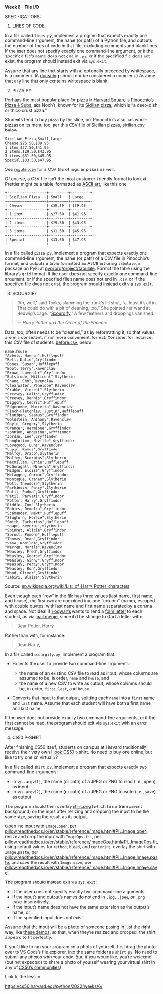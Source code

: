 **Week 6 - File I/O**

SPECIFICATIONS:

1. LINES OF CODE

In a file called `lines.py`, implement a program that expects exactly one command-line argument, the name (or path) of a Python file, and outputs the number of lines of code in that file, excluding comments and blank lines. If the user does not specify exactly one command-line argument, or if the specified file’s name does not end in `.py`, or if the specified file does not exist, the program should instead exit via `sys.exit`.

Assume that any line that starts with `#`, optionally preceded by whitespace, is a comment. (A [docstring](https://peps.python.org/pep-0257/) should not be considered a comment.) Assume that any line that only contains whitespace is blank.


2. PIZZA PY

Perhaps the most popular place for pizza in [Harvard Square](https://en.wikipedia.org/wiki/Harvard_Square) is [Pinocchio’s Pizza &amp; Subs](https://www.pinocchiospizza.net/), aka Noch’s, known for its [Sicilian pizza](https://www.pinocchiospizza.net/sicilian_vs_regular.html), which is “a deep-dish or thick-crust pizza.”

Students tend to buy pizza by the slice, but Pinocchio’s also has whole pizzas on its [menu](https://www.pinocchiospizza.net/menu.html) too, per this CSV file of Sicilian pizzas, [sicilian.csv](https://cs50.harvard.edu/python/2022/psets/6/pizza/sicilian.csv), below:

```csv
Sicilian Pizza,Small,Large
Cheese,$25.50,$39.95
1 item,$27.50,$41.95
2 items,$29.50,$43.95
3 items,$31.50,$45.95
Special,$33.50,$47.95
```

See [regular.csv](https://cs50.harvard.edu/python/2022/psets/6/pizza/regular.csv) for a CSV file of regular pizzas as well.

Of course, a CSV file isn’t the most customer-friendly format to look at. Prettier might be a table, formatted as [ASCII art](https://en.wikipedia.org/wiki/ASCII_art), like this one:

```
+------------------+---------+---------+
| Sicilian Pizza   | Small   | Large   |
+==================+=========+=========+
| Cheese           | $25.50  | $39.95  |
+------------------+---------+---------+
| 1 item           | $27.50  | $41.95  |
+------------------+---------+---------+
| 2 items          | $29.50  | $43.95  |
+------------------+---------+---------+
| 3 items          | $31.50  | $45.95  |
+------------------+---------+---------+
| Special          | $33.50  | $47.95  |
+------------------+---------+---------+
```

In a file called `pizza.py`, implement a program that expects exactly one command-line argument, the name (or path) of a CSV file in Pinocchio’s format, and outputs a table formatted as ASCII art using `tabulate`, a package on PyPI at [pypi.org/project/tabulate](https://pypi.org/project/tabulate/). Format the table using the library’s `grid` format. If the user does not specify exactly one command-line argument, or if the specified file’s name does not end in `.csv`, or if the specified file does not exist, the program should instead exit via `sys.exit`.


3. SCOURGIFY

> “Ah, well,” said Tonks, slamming the trunk’s lid shut, “at least it’s all in. That could do with a bit of cleaning, too.” She pointed her wand at Hedwig’s cage. “[Scourgify](https://harrypotter.fandom.com/wiki/Scouring_Charm).” A few feathers and droppings vanished.
>
> — *Harry Potter and the Order of the Phoenix*

Data, too, often needs to be “cleaned,” as by reformatting it, so
that values are in a consistent, if not more convenient, format.
Consider, for instance, this CSV file of students, [before.csv](https://cs50.harvard.edu/python/2022/psets/6/scourgify/before.csv), below:

```csv
name,house
"Abbott, Hannah",Hufflepuff
"Bell, Katie",Gryffindor
"Bones, Susan",Hufflepuff
"Boot, Terry",Ravenclaw
"Brown, Lavender",Gryffindor
"Bulstrode, Millicent",Slytherin
"Chang, Cho",Ravenclaw
"Clearwater, Penelope",Ravenclaw
"Crabbe, Vincent",Slytherin
"Creevey, Colin",Gryffindor
"Creevey, Dennis",Gryffindor
"Diggory, Cedric",Hufflepuff
"Edgecombe, Marietta",Ravenclaw
"Finch-Fletchley, Justin",Hufflepuff
"Finnigan, Seamus",Gryffindor
"Goldstein, Anthony",Ravenclaw
"Goyle, Gregory",Slytherin
"Granger, Hermione",Gryffindor
"Johnson, Angelina",Gryffindor
"Jordan, Lee",Gryffindor
"Longbottom, Neville",Gryffindor
"Lovegood, Luna",Ravenclaw
"Lupin, Remus",Gryffindor
"Malfoy, Draco",Slytherin
"Malfoy, Scorpius",Slytherin
"Macmillan, Ernie",Hufflepuff
"McGonagall, Minerva",Gryffindor
"Midgen, Eloise",Gryffindor
"McLaggen, Cormac",Gryffindor
"Montague, Graham",Slytherin
"Nott, Theodore",Slytherin
"Parkinson, Pansy",Slytherin
"Patil, Padma",Gryffindor
"Patil, Parvati",Gryffindor
"Potter, Harry",Gryffindor
"Riddle, Tom",Slytherin
"Robins, Demelza",Gryffindor
"Scamander, Newt",Hufflepuff
"Slughorn, Horace",Slytherin
"Smith, Zacharias",Hufflepuff
"Snape, Severus",Slytherin
"Spinnet, Alicia",Gryffindor
"Sprout, Pomona",Hufflepuff
"Thomas, Dean",Gryffindor
"Vane, Romilda",Gryffindor
"Warren, Myrtle",Ravenclaw
"Weasley, Fred",Gryffindor
"Weasley, George",Gryffindor
"Weasley, Ginny",Gryffindor
"Weasley, Percy",Gryffindor
"Weasley, Ron",Gryffindor
"Wood, Oliver",Gryffindor
"Zabini, Blaise",Slytherin
```

Source: [en.wikipedia.org/wiki/List_of_Harry_Potter_characters](https://en.wikipedia.org/wiki/List_of_Harry_Potter_characters)

Even though each “row” in the file has three values (last name, first name, and house), the first two are combined into one “column” (name), escaped with double quotes, with last name and first name separated by a comma and space. Not ideal if [Hogwarts](https://en.wikipedia.org/wiki/Hogwarts) wants to send a [form letter](https://en.wikipedia.org/wiki/Form_letter) to each student, as via [mail merge](https://en.wikipedia.org/wiki/Mail_merge), since it’d be strange to start a letter with:

> Dear Potter, Harry,

Rather than with, for instance:

> Dear Harry,

In a file called `scourgify.py`, implement a program that:

* Expects the user to provide two command-line arguments:

  * the name of an existing CSV file to read as input, whose columns are assumed to be, in order, `name` and `house`, and
  * the name of a new CSV to write as output, whose columns should be, in order, `first`, `last`, and `house`.
* Converts that input to that output, splitting each `name` into a `first` name and `last` name. Assume that each student will have both a first name and last name.

If the user does not provide exactly two command-line arguments, or if the first cannot be read, the program should exit via `sys.exit` with an error message.


4. CS50 P-SHIRT

After finishing CS50 itself, students on campus at Harvard traditionally receive their very own [I took CS50](https://cs50.harvardshop.com/collections/print/products/i-took-cs50-unisex-t-shirt) t-shirt. No need to buy one online, but like to try one on virtually?

In a file called `shirt.py`, implement a program that expects exactly two command-line arguments:

* in `sys.argv[1]`, the name (or path) of a JPEG or PNG to read (i.e., open) as input
* in `sys.argv[2]`, the name (or path) of a JPEG or PNG to write (i.e., save) as output

The program should then overlay [shirt.png](https://cs50.harvard.edu/python/2022/psets/6/shirt/shirt.png) (which has a transparent background) on the input after resizing and
cropping the input to be the same size, saving the result as its output.

Open the input with `Image.open`, per [pillow.readthedocs.io/en/stable/reference/Image.html#PIL.Image.open](https://pillow.readthedocs.io/en/stable/reference/Image.html#PIL.Image.open), resize and crop the input with `ImageOps.fit`, per [pillow.readthedocs.io/en/stable/reference/ImageOps.html#PIL.ImageOps.fit](https://pillow.readthedocs.io/en/stable/reference/ImageOps.html#PIL.ImageOps.fit), using default values for `method`, `bleed`, and `centering`, overlay the shirt with `Image.paste`, per [pillow.readthedocs.io/en/stable/reference/Image.html#PIL.Image.Image.paste](https://pillow.readthedocs.io/en/stable/reference/Image.html#PIL.Image.Image.paste), and save the result with `Image.save`, per [pillow.readthedocs.io/en/stable/reference/Image.html#PIL.Image.Image.save](https://pillow.readthedocs.io/en/stable/reference/Image.html#PIL.Image.Image.save).

The program should instead exit via `sys.exit`:

* if the user does not specify exactly two command-line arguments,
* if the input’s and output’s names do not end in `.jpg`, `.jpeg`, or `.png`, case-insensitively,
* if the input’s name does not have the same extension as the output’s name, or
* if the specified input does not exist.

Assume that the input will be a photo of someone posing in just the right way, like [these demos](https://cs50.harvard.edu/python/2022/psets/6/shirt/#demos), so that, when they’re resized and cropped, the shirt appears to fit perfectly.

If you’d like to run your program on a photo of yourself, first drag the photo over to VS Code’s file explorer, into the same folder as `shirt.py`.
 No need to submit any photos with your code. But, if you would like, you’re welcome (but not expected) to share a photo of yourself wearing your virtual shirt in any of [CS50’s communities](https://cs50.harvard.edu/python/communities)!



Link to the lesson

https://cs50.harvard.edu/python/2022/weeks/6/
